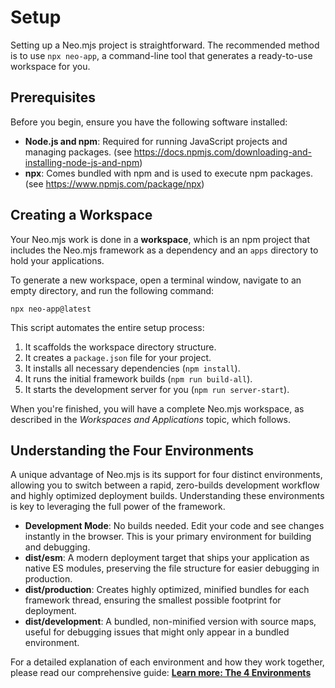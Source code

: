 # Setup

Setting up a Neo.mjs project is straightforward. The recommended method is to use `npx neo-app`, a command-line tool that generates a ready-to-use workspace for you.

## Prerequisites

Before you begin, ensure you have the following software installed:

-   **Node.js and npm**: Required for running JavaScript projects and managing packages.
    (see <a href="https://docs.npmjs.com/downloading-and-installing-node-js-and-npm" target="_blank">https://docs.npmjs.com/downloading-and-installing-node-js-and-npm</a>)
-   **npx**: Comes bundled with npm and is used to execute npm packages.
    (see <a href="https://www.npmjs.com/package/npx" target="_blank">https://www.npmjs.com/package/npx</a>)

## Creating a Workspace

Your Neo.mjs work is done in a **workspace**, which is an npm project that includes the Neo.mjs framework as a dependency and an `apps` directory to hold your applications.

To generate a new workspace, open a terminal window, navigate to an empty directory, and run the following command:

`npx neo-app@latest`

This script automates the entire setup process:
1.  It scaffolds the workspace directory structure.
2.  It creates a `package.json` file for your project.
3.  It installs all necessary dependencies (`npm install`).
4.  It runs the initial framework builds (`npm run build-all`).
5.  It starts the development server for you (`npm run server-start`).

When you're finished, you will have a complete Neo.mjs workspace, as described in the _Workspaces and Applications_ topic, which follows.

## Understanding the Four Environments

A unique advantage of Neo.mjs is its support for four distinct environments, allowing you to switch between a rapid, zero-builds development workflow and highly optimized deployment builds. Understanding these environments is key to leveraging the full power of the framework.

-   **Development Mode**: No builds needed. Edit your code and see changes instantly in the browser. This is your primary environment for building and debugging.
-   **dist/esm**: A modern deployment target that ships your application as native ES modules, preserving the file structure for easier debugging in production.
-   **dist/production**: Creates highly optimized, minified bundles for each framework thread, ensuring the smallest possible footprint for deployment.
-   **dist/development**: A bundled, non-minified version with source maps, useful for debugging issues that might only appear in a bundled environment.

For a detailed explanation of each environment and how they work together, please read our comprehensive guide:
**[Learn more: The 4 Environments](../benefits/FourEnvironments.md)**